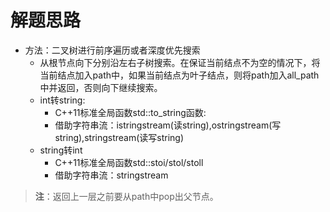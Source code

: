 # 解题思路
- 方法：二叉树进行前序遍历或者深度优先搜索
	- 从根节点向下分别沿左右子树搜索。在保证当前结点不为空的情况下，将当前结点加入path中，如果当前结点为叶子结点，则将path加入all_path中并返回，否则向下继续搜索。
	- int转string:
		- C++11标准全局函数std::to_string函数:
		- 借助字符串流：istringstream(读string),ostringstream(写string),stringstream(读写string)
	- string转int
		- C++11标准全局函数std::stoi/stol/stoll
		- 借助字符串流：stringstream
> **注**：返回上一层之前要从path中pop出父节点。